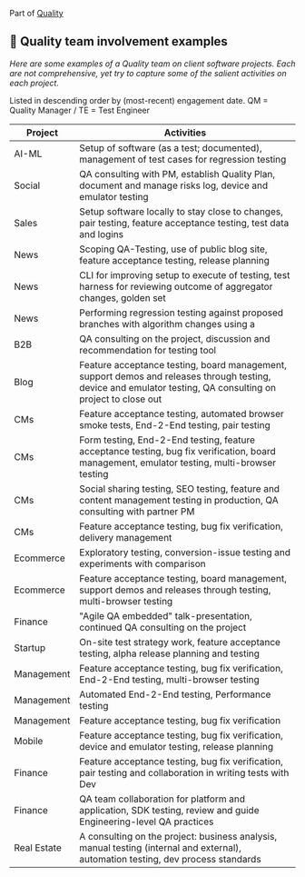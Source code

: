 Part of [Quality](/README.md)

## :card_index: Quality team involvement examples

_Here are some examples of a Quality team on client software projects. Each are not comprehensive, yet try to capture some of the salient activities on each project._

Listed in descending order by (most-recent) engagement date. QM = Quality Manager / TE = Test Engineer

| Project | Activities                                                                                                                                                   |
| --------------- | ------------------------------------------------------------------------------------------------------------------------------------------------------------ |
| AI-ML    | Setup of software (as a test; documented), management of test cases for regression testing                                                                        |
| Social         | QA consulting with PM, establish Quality Plan, document and manage risks log, device and emulator testing                                                    |
| Sales        | Setup software locally to stay close to changes, pair testing, feature acceptance testing, test data and logins                                              |
| News             | Scoping QA-Testing, use of public blog site, feature acceptance testing, release planning                                                                    |
| News             | CLI for improving setup to execute of testing, test harness for reviewing outcome of aggregator changes, golden set                                          |
| News             | Performing regression testing against proposed branches with algorithm changes using a                                                                       |
| B2B         | QA consulting on the project, discussion and recommendation for testing tool                                                                 |
| Blog       | Feature acceptance testing, board management, support demos and releases through testing, device and emulator testing, QA consulting on project to close out |
| CMs        | Feature acceptance testing, automated browser smoke tests, End-2-End testing, pair testing                                                                   |
| CMs        | Form testing, End-2-End testing, feature acceptance testing, bug fix verification, board management, emulator testing, multi-browser testing                 |
| CMs        | Social sharing testing, SEO testing, feature and content management testing in production, QA consulting with partner PM                                     |
| CMs        | Feature acceptance testing, bug fix verification, delivery management                                                                                        |
| Ecommerce    | Exploratory testing, conversion-issue testing and experiments with comparison                                                                                |
| Ecommerce    | Feature acceptance testing, board management, support demos and releases through testing, multi-browser testing                                              |
| Finance           | "Agile QA embedded" talk-presentation, continued QA consulting on the project                                                                                |
| Startup           | On-site test strategy work, feature acceptance testing, alpha release planning and testing                                                                   |
| Management           | Feature acceptance testing, bug fix verification, End-2-End testing, multi-browser testing                                                                   |
| Management           | Automated End-2-End testing, Performance testing                                                                                                             |
| Management           | Feature acceptance testing, bug fix verification                                                                                                             |
| Mobile          | Feature acceptance testing, bug fix verification, device and emulator testing, release planning                                                              |
| Finance             | Feature acceptance testing, bug fix verification, pair testing and collaboration in writing tests with Dev                                                   |
| Finance             | QA team collaboration for platform and application, SDK testing, review and guide Engineering-level QA practices                                             |
| Real Estate       | A consulting on the project: business analysis, manual testing (internal and external), automation testing, dev process standards                            |
